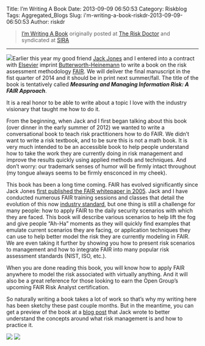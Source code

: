 Title: I’m Writing A Book
Date: 2013-09-09 06:50:53
Category: Riskblog
Tags: Aggregated_Blogs
Slug: i'm-writing-a-book-riskdr-2013-09-09-06:50:53
Author: riskdr

>[I’m Writing A Book](http://riskdr.com/2013/09/09/im-writing-a-book/) originally posted at [The Risk Doctor](http://riskdr.com) and syndicated at [SIRA](http://societyinforisk.org)
***
![](http://riskdr.files.wordpress.com/2013/09/11871-albert_anker-the_town_clerk-1874.jpg?w=230&h=288)Earlier this year my good friend [Jack Jones](http://riskmanagementinsight.com/riskanalysis/) and I entered into a contract with [Elsevier](http://www.elsevier.com/) imprint [Butterworth-Heinemann](http://store.elsevier.com/Butterworth-heinemann/IMP_30/) to write a book on the risk assessment methodology [FAIR](http://en.wikipedia.org/wiki/Factor_analysis_of_information_risk). We will deliver the final manuscript in the fist quarter of 2014 and it should be in print next summer/fall. The title of the book is tentatively called ***Measuring and Managing Information Risk: A FAIR Approach***.

It is a real honor to be able to write about a topic I love with the industry visionary that taught me how to do it.

From the beginning, when Jack and I first began talking about this book (over dinner in the early summer of 2012) we wanted to write a conversational book to teach risk practitioners how to do FAIR. We didn’t want to write a risk textbook, and to be sure this is not a math book. It is very much intended to be an accessible book to help people understand how to take the work they are currently doing in risk management and improve the results quickly using applied methods and techniques. And don’t worry: our trademark senses of humor will be firmly intact throughout (my tongue always seems to be firmly ensconced in my cheek).

This book has been a long time coming. FAIR has evolved significantly since Jack Jones [first published the FAIR whitepaper in 2005](http://riskmanagementinsight.com/media/documents/FAIR_Introduction.pdf). Jack and I have conducted numerous FAIR training sessions and classes that detail the evolution of this now [industry standard](http://pubs.opengroup.org/onlinepubs/9699919899/toc.pdf), but one thing is still a challenge for many people: how to apply FAIR to the daily security scenarios with which they are faced. This book will describe various scenarios to help lift the fog and give people “Ah-Ha” moments as they will quickly find examples that emulate current scenarios they are facing, or application techniques they can use to help better model the risk they are currently modeling in FAIR. We are even taking it further by showing you how to present risk scenarios to management and how to integrate FAIR into many popular risk assessment standards (NIST, ISO, etc.).

When you are done reading this book, you will know how to apply FAIR anywhere to model the risk associated with virtually anything. And it will also be a great reference for those looking to earn the Open Group’s upcoming FAIR Risk Analyst certification.

So naturally writing a book takes a lot of work so that’s why my writing here has been sketchy these past couple months. But in the meantime, you can get a preview of the book at a [blog post](http://www.cxoware.com/groundhog-day-2/) that Jack wrote to better understand the concepts around what risk management is and how to practice it.

[![](http://feeds.wordpress.com/1.0/comments/riskdr.wordpress.com/191/)](http://feeds.wordpress.com/1.0/gocomments/riskdr.wordpress.com/191/) ![](http://stats.wordpress.com/b.gif?host=riskdr.com&blog=34767047&post=191&subd=riskdr&ref=&feed=1)



